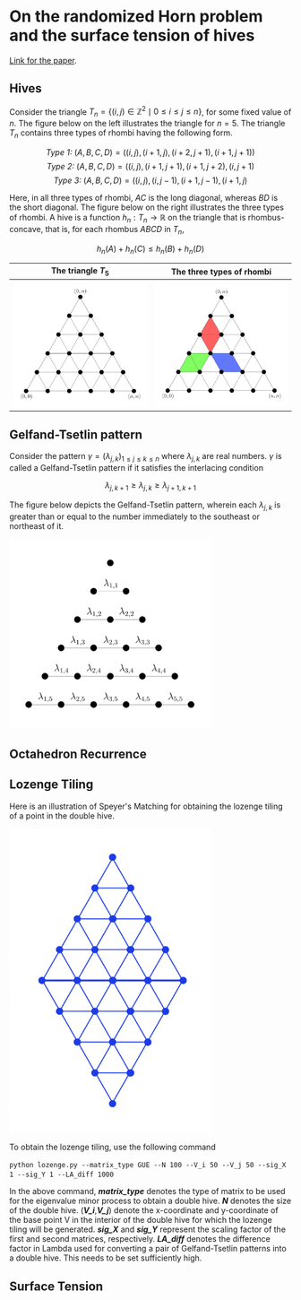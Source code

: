# On the randomized Horn problem and the surface tension of hives

[Link for the paper](https://arxiv.org/abs/2410.12619).

## Hives

Consider the triangle $`T_n = \{(i,j) \in \mathbb{Z}^2 \mid 0\leq i \leq j \leq n\}`$, for some fixed value of $n$. The figure below on the left illustrates the triangle for $n=5$. The triangle $T_n$ contains three types of rhombi having the following form.

$$\textit{Type 1: } (A,B,C,D) = ((i,j),(i+1,j),(i+2,j+1),(i+1,j+1))$$
$$\textit{Type 2: } (A,B,C,D) = ((i,j),(i+1,j+1),(i+1,j+2),(i,j+1)$$
$$\textit{Type 3: } (A,B,C,D) = ((i,j),(i,j-1),(i+1,j-1),(i+1,j)$$

Here, in all three types of rhombi, $AC$ is the long diagonal, whereas $BD$ is the short diagonal. The figure below on the right illustrates the three types of rhombi. A hive is a function $h_n : T_n \to \mathbb{R}$ on the triangle that is rhombus-concave, that is, for each rhombus $ABCD$ in $T_n$,

$$h_n(A)+h_n(C)\leq h_n(B)+h_n(D)$$

The triangle $T_5$             |  The three types of rhombi
:-------------------------:|:-------------------------:
<img src="https://github.com/aalok1993/combinatorial-hives/blob/main/res/Triangle.png?raw=true" width="360">  |  <img src="https://github.com/aalok1993/combinatorial-hives/blob/main/res/Rhombi.png?raw=true" width="360">

## Gelfand-Tsetlin pattern

Consider the pattern $`\gamma=(\lambda_{j,k})_{1\leq j\leq k\leq n}`$ where $\lambda_{j,k}$ are real numbers. $\gamma$ is called a Gelfand-Tsetlin pattern if it satisfies the interlacing condition  

$$\lambda_{j,k+1} \geq \lambda_{j,k} \geq \lambda_{j+1,k+1}$$

The figure below depicts the Gelfand-Tsetlin pattern, wherein each $\lambda_{j,k}$ is greater than or equal to the number immediately to the southeast or northeast of it.

<img src="https://github.com/aalok1993/combinatorial-hives/blob/main/res/GT_pattern.png?raw=true" width="360">

## Octahedron Recurrence



## Lozenge Tiling

Here is an illustration of Speyer's Matching for obtaining the lozenge tiling of a point in the double hive.

<img src="https://github.com/aalok1993/combinatorial-hives/blob/main/res/Speyers_Matching.gif?raw=true" width="360">
<!-- ![Speyer's Matching](https://github.com/aalok1993/combinatorial-hives/blob/main/res/Speyers_Matching.gif?raw=true) -->

To obtain the lozenge tiling, use the following command

`python lozenge.py --matrix_type GUE --N 100 --V_i 50 --V_j 50 --sig_X 1 --sig_Y 1 --LA_diff 1000`

In the above command, **_matrix_type_** denotes the type of matrix to be used for the eigenvalue minor process to obtain a double hive. 
**_N_** denotes the size of the double hive. 
(**_V_i_**,**_V_j_**) denote the x-coordinate and y-coordinate of the base point V in the interior of the double hive for which the lozenge tiling will be generated. 
**_sig_X_** and **_sig_Y_** represent the scaling factor of the first and second matrices, respectively.
**_LA_diff_** denotes the difference factor in Lambda used for converting a pair of Gelfand-Tsetlin patterns into a double hive. This needs to be set sufficiently high.

## Surface Tension
